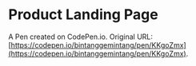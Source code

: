 # Product Landing Page

A Pen created on CodePen.io. Original URL: [https://codepen.io/bintanggemintang/pen/KKgoZmx](https://codepen.io/bintanggemintang/pen/KKgoZmx).


